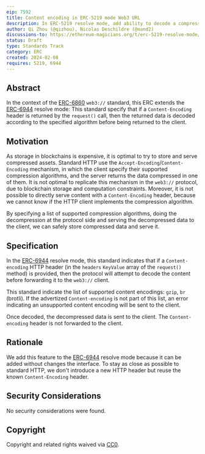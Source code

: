 ```yaml
---
eip: 7592
title: Content encoding in ERC-5219 mode Web3 URL
description: In ERC-5219 resolve mode, add ability to decode a compressed resource before serving it to the client
author: Qi Zhou (@qizhou), Nicolas Deschildre (@nand2)
discussions-to: https://ethereum-magicians.org/t/erc-5219-resolve-mode/14088
status: Draft
type: Standards Track
category: ERC
created: 2024-02-08
requires: 5219, 6944
---
```


## Abstract

In the context of the [ERC-6860](./eip-6860.md) `web3://` standard, this ERC extends the [ERC-6944](./eip-6944.md) resolve mode: This standard specify that if a `Content-Encoding` header is returned by the `request()` call, then the returned data is decoded according to the specified algorithm before being returned to the client.

## Motivation

As storage in blockchains is expensive, it is optimal to try to store and serve compressed assets. Standard HTTP use the `Accept-Encoding`/`Content-Encoding` mechanism, in which the client specify their supported compression algorithms, and the server returns the data compressed in one of them. It is not optimal to replicate this mechanism in the `web3://` protocol, due to blockchain storage and computation constraints. Moreover, it is not possible to directly serve content with a `Content-Encoding` header, because we cannot know if the HTTP client implements the compression algorithm.

By specifying a list of supported compression algorithms, doing the decompression at the protocol side and serving the decompressed data to the client, we can safely store compressed data and serve it.

## Specification

In the [ERC-6944](./eip-6944.md) resolve mode, this standard indicates that if a ``Content-encoding`` HTTP header (in the `headers` `KeyValue` array of the `request()` method) is provided, then the protocol will attempt to decode the content before forwarding it to the `web3://` client.

This standard indicate the list of supported content encodings: `gzip`, `br` (brotli). If the advertized ``Content-encoding`` is not part of this list, an error indicating an unsupported content encoding will be sent to the client.

Once decoded, the decompressed data is sent to the client. The ``Content-encoding`` header is not forwarded to the client.

## Rationale

We add this feature to the [ERC-6944](./eip-6944.md) resolve mode because it can be added without changes the interface.
To stay as close as possible to standard HTTP, we don't introduce a new HTTP header but reuse the known `Content-Encoding` header.

## Security Considerations

No security considerations were found.

## Copyright

Copyright and related rights waived via [CC0](../LICENSE.md).
